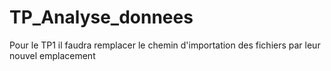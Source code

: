 # TP_Analyse_donnees

Pour le TP1 il faudra remplacer le chemin d'importation des fichiers par leur nouvel emplacement
